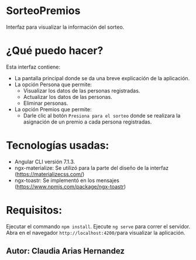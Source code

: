# SorteoPremios

Interfaz para visualizar la información del sorteo.

# ¿Qué puedo hacer?
Esta interfaz contiene:
- La pantalla principal donde se da una breve explicación de la aplicación.
- La opción Persona que permite:
    - Visualizar los datos de las personas registradas.
    - Actualizar los datos de las personas.
    - Eliminar personas.
- La opción Premios que permite:
    - Darle clic al botón `Presiona para el sorteo` donde se realizara la asignación de un   premio a cada persona registradas.


# Tecnologías usadas:
-	Angular CLI versión 7.1.3.
-	ngx-materialize: Se utilizó para la parte del diseño de la interfaz (https://materializecss.com/) 
-	ngx-toastr: Se implementó en los mensajes (https://www.npmjs.com/package/ngx-toastr)

# Requisitos:
Ejecutar el commando `npm install`.
Ejecute `ng serve` para correr el servidor. Abra en el navegador `http://localhost:4200/`para visualizar la aplicación.


## Autor: Claudia Arias Hernandez




